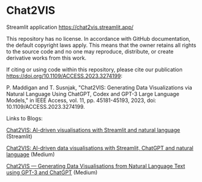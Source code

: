 # Chat2VIS
Streamlit application https://chat2vis.streamlit.app/

This repository has no license.  In accordance with GitHub documentation, the default copyright laws apply. This means that the owner retains all rights to the source code and no one may reproduce, distribute, or create derivative works from this work.

If citing or using code within this repository, please cite our publication https://doi.org/10.1109/ACCESS.2023.3274199:

P. Maddigan and T. Susnjak, "Chat2VIS: Generating Data Visualizations via Natural Language Using ChatGPT, Codex and GPT-3 Large Language Models," in IEEE Access, vol. 11, pp. 45181-45193, 2023, doi: 10.1109/ACCESS.2023.3274199.

Links to Blogs:

[Chat2VIS: AI-driven visualisations with Streamlit and natural language](https://blog.streamlit.io/chat2vis-ai-driven-visualisations-with-streamlit-and-natural-language/)  (Streamlit)

[Chat2VIS: AI-driven data visualisations with Streamlit, ChatGPT and natural language](https://medium.com/@paula_m/chat2vis-ai-driven-data-visualisations-with-streamlit-chatgpt-and-natural-language-d70a8e41b9d4) (Medium)

[Chat2VIS — Generating Data Visualisations from Natural Language Text using GPT-3 and ChatGPT](https://medium.com/@paula_m/chat2vis-generating-data-visualisations-from-natural-language-text-using-gpt-3-and-chatgpt-7f968d4dac78) (Medium)
